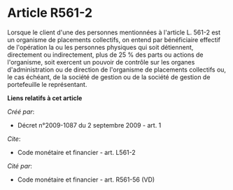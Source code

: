 # Article R561-2

Lorsque le client d'une des personnes mentionnées à l'article L. 561-2 est un organisme de placements collectifs, on entend
par bénéficiaire effectif de l'opération la ou les personnes physiques qui soit détiennent, directement ou indirectement,
plus de 25 % des parts ou actions de l'organisme, soit exercent un pouvoir de contrôle sur les organes d'administration ou de
direction de l'organisme de placements collectifs ou, le cas échéant, de la société de gestion ou de la société de gestion de
portefeuille le représentant.

**Liens relatifs à cet article**

_Créé par_:

  - Décret n°2009-1087 du 2 septembre 2009 - art. 1

_Cite_:

  - Code monétaire et financier - art. L561-2

_Cité par_:

  - Code monétaire et financier - art. R561-56 (VD)
